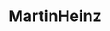 ---
title: MartinHeinz
github: https://github.com/MartinHeinz
mode: dark
transition: 1s
score: 47.7
archetype:
- Little Bit of Everything
---